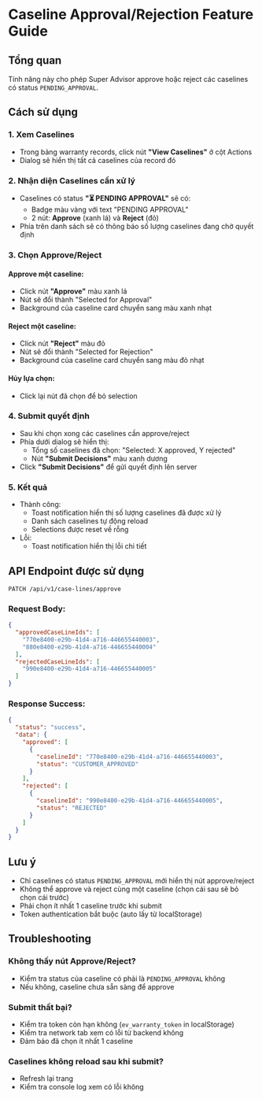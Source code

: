 # Caseline Approval/Rejection Feature Guide

## Tổng quan
Tính năng này cho phép Super Advisor approve hoặc reject các caselines có status `PENDING_APPROVAL`.

## Cách sử dụng

### 1. Xem Caselines
- Trong bảng warranty records, click nút **"View Caselines"** ở cột Actions
- Dialog sẽ hiển thị tất cả caselines của record đó

### 2. Nhận diện Caselines cần xử lý
- Caselines có status **"⏳ PENDING APPROVAL"** sẽ có:
  - Badge màu vàng với text "PENDING APPROVAL"
  - 2 nút: **Approve** (xanh lá) và **Reject** (đỏ)
- Phía trên danh sách sẽ có thông báo số lượng caselines đang chờ quyết định

### 3. Chọn Approve/Reject
#### Approve một caseline:
- Click nút **"Approve"** màu xanh lá
- Nút sẽ đổi thành "Selected for Approval"
- Background của caseline card chuyển sang màu xanh nhạt

#### Reject một caseline:
- Click nút **"Reject"** màu đỏ  
- Nút sẽ đổi thành "Selected for Rejection"
- Background của caseline card chuyển sang màu đỏ nhạt

#### Hủy lựa chọn:
- Click lại nút đã chọn để bỏ selection

### 4. Submit quyết định
- Sau khi chọn xong các caselines cần approve/reject
- Phía dưới dialog sẽ hiển thị:
  - Tổng số caselines đã chọn: "Selected: X approved, Y rejected"
  - Nút **"Submit Decisions"** màu xanh dương
- Click **"Submit Decisions"** để gửi quyết định lên server

### 5. Kết quả
- Thành công: 
  - Toast notification hiển thị số lượng caselines đã được xử lý
  - Danh sách caselines tự động reload
  - Selections được reset về rỗng
- Lỗi:
  - Toast notification hiển thị lỗi chi tiết

## API Endpoint được sử dụng
```
PATCH /api/v1/case-lines/approve
```

### Request Body:
```json
{
  "approvedCaseLineIds": [
    "770e8400-e29b-41d4-a716-446655440003",
    "880e8400-e29b-41d4-a716-446655440004"
  ],
  "rejectedCaseLineIds": [
    "990e8400-e29b-41d4-a716-446655440005"
  ]
}
```

### Response Success:
```json
{
  "status": "success",
  "data": {
    "approved": [
      {
        "caselineId": "770e8400-e29b-41d4-a716-446655440003",
        "status": "CUSTOMER_APPROVED"
      }
    ],
    "rejected": [
      {
        "caselineId": "990e8400-e29b-41d4-a716-446655440005",
        "status": "REJECTED"
      }
    ]
  }
}
```

## Lưu ý
- Chỉ caselines có status `PENDING_APPROVAL` mới hiển thị nút approve/reject
- Không thể approve và reject cùng một caseline (chọn cái sau sẽ bỏ chọn cái trước)
- Phải chọn ít nhất 1 caseline trước khi submit
- Token authentication bắt buộc (auto lấy từ localStorage)

## Troubleshooting

### Không thấy nút Approve/Reject?
- Kiểm tra status của caseline có phải là `PENDING_APPROVAL` không
- Nếu không, caseline chưa sẵn sàng để approve

### Submit thất bại?
- Kiểm tra token còn hạn không (`ev_warranty_token` in localStorage)
- Kiểm tra network tab xem có lỗi từ backend không
- Đảm bảo đã chọn ít nhất 1 caseline

### Caselines không reload sau khi submit?
- Refresh lại trang
- Kiểm tra console log xem có lỗi không
